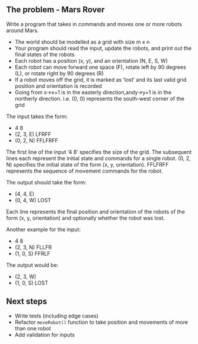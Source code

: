 ## The problem - Mars Rover

Write a program that takes in commands and moves one or more robots around Mars.
* The world should be modelled as a grid with size m x n
* Your program should read the input, update the robots, and print out the final states
of the robots
* Each robot has a position (x, y), and an orientation (N, E, S, W)
* Each robot can move forward one space (F), rotate left by 90 degrees (L), or rotate
right by 90 degrees (R)
* If a robot moves off the grid, it is marked as ‘lost’ and its last valid grid position and
orientation is recorded
* Going from x->x+1 is in the easterly direction,andy->y+1 is in the northerly
direction. i.e. (0, 0) represents the south-west corner of the grid

The input takes the form:
* 4 8
* (2, 3, E) LFRFF
* (0, 2, N) FFLFRFF

The first line of the input ‘4 8’ specifies the size of the grid. The subsequent lines each
represent the initial state and commands for a single robot. (0, 2, N) specifies the initial
state of the form (x, y, orientation). FFLFRFF represents the sequence of movement commands for the robot.

The output should take the form:
* (4, 4, E)
* (0, 4, W) LOST

Each line represents the final position and orientation of the robots of the form (x, y, orientation) and optionally whether the robot was lost.

Another example for the input:
* 4 8
* (2, 3, N) FLLFR
* (1, 0, S) FFRLF

The output would be:
* (2, 3, W)
* (1, 0, S) LOST

## Next steps
* Write tests (including edge cases)
* Refactor `moveRobot()` function to take position and movements of more than one robot
* Add validation for inputs